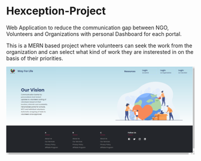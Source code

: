 # Hexception-Project
Web Application to reduce the communication gap between NGO, Volunteers and Organizations with personal Dashboard for each portal.

This is a MERN based project where volunteers can seek the work from the organization and can select what kind of work they are insterested in on the basis of their priorities.

![](images/project.png)

